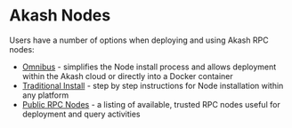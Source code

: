 # Akash Nodes

Users have a number of options when deploying and using Akash RPC nodes:

* [Omnibus](../operations/akash-node-deployment-via-omnibus.md) - simplifies the Node install process and allows deployment within the Akash cloud or directly into a Docker container
* [Traditional Install](broken-reference) - step by step instructions for Node installation within any platform
* [Public RPC Nodes](public-rpc-nodes.md) - a listing of available, trusted RPC nodes useful for deployment and query activities
